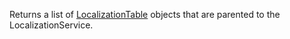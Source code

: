 Returns a list of [LocalizationTable](https://developer.roblox.com/en-us/api-reference/class/LocalizationTable) objects that are parented to the LocalizationService.
